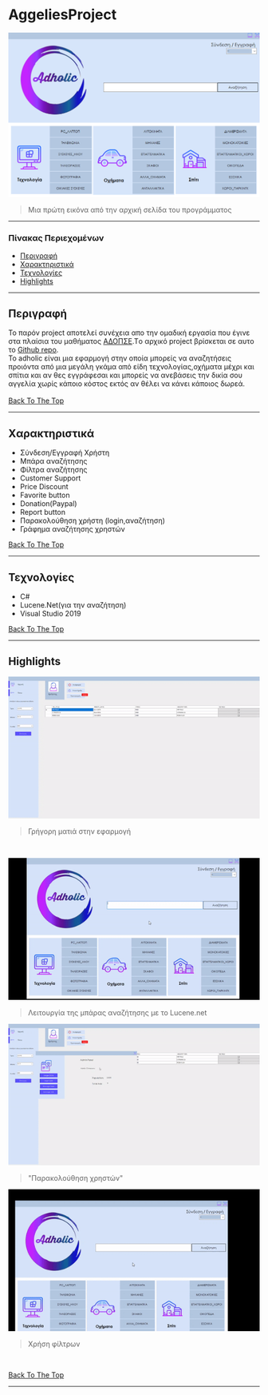 # AggeliesProject


![Project Image](images/welcomePage.png)

> Μια πρώτη εικόνα από την αρχική σελίδα του προγράμματος

---

###  Πίνακας Περιεχομένων


- [Περιγραφή](#περιγραφή)
- [Xαρακτηριστικά](#χαρακτηριστικά)
- [Τεχνολογίες](#τεχνολογίες)
- [Highlights](#Highlights)
---

## Περιγραφή

Το παρόν project αποτελεί συνέχεια  απο την ομαδική εργασία που έγινε στα πλαίσια του μαθήματος  <a href="https://sites.google.com/view/adopse-iee-dipae/coursesyllabus?authuser=0"> ΑΔΟΠΣΕ</a>.Τo αρχικό project βρίσκεται  σε αυτο το <a href="https://github.com/AchilleasGekas/Adopse/tree/master/teliko_solution"> Github repo</a>.
<br/>
 Το adholic είναι μια εφαρμογή στην οποία μπορείς να αναζητήσεις προιόντα από μια μεγάλη γκάμα από είδη τεχνολογίας,οχήματα μέχρι και σπίτια και αν θες εγγράφεσαι και μπορείς να ανεβάσεις την δικία σου  αγγελία χωρίς κάποιο κόστος εκτός αν θέλει να κάνει κάποιος δωρεά. 
 <br/><br/>
[Back To The Top](#aggeliesproject)



---

## Xαρακτηριστικά
- Σύνδεση/Εγγραφή Χρήστη
- Μπάρα αναζήτησης
- Φίλτρα αναζήτησης 
- Customer Support 
- Price Discount
- Favorite button
- Donation(Paypal)
- Report button
- Παρακολούθηση χρήστη (login,αναζήτηση)
- Γράφημα αναζήτησης χρηστών

[Back To The Top](#aggeliesproject)


---

## Τεχνολογίες

- C#
- Lucene.Net(για την αναζήτηση)
- Visual Studio 2019

[Back To The Top](#aggeliesproject)

---

## Highlights
![SearchBar](images/appTourGIF.gif)
> Γρήγορη ματιά στην εφαρμογή
<br/>

![SearchBar](images/searchGIF.gif)

> Λειτουργία της μπάρας αναζήτησης με το Lucene.net


![SearchBar](images/usageDataGIF.gif)
> "Παρακολούθηση χρηστών"

![SearchBar](images/filterGIF.gif)
> Xρήση φίλτρων
<br/>

[Back To The Top](#aggeliesproject)

---